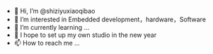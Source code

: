 - 👋 Hi, I’m @shiziyuxiaoqibao
- 👀 I’m interested in Embedded development，hardware，Software
- 🌱 I’m currently learning ...
- 💞️ I hope to set up my own studio in the new year
- 📫 How to reach me ...

<!---
shiziyuxiaoqibao/shiziyuxiaoqibao is a ✨ special ✨ repository because its `README.md` (this file) appears on your GitHub profile.
You can click the Preview link to take a look at your changes.
--->
